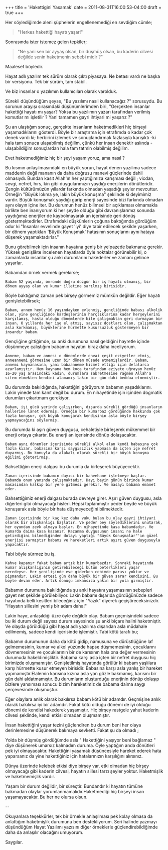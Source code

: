 +++
title = 'Hakettigini Yasamak'
date = 2011-08-31T16:00:53-04:00
draft = true
+++

Her söylediğimde aleni şüphelerin engellenemediği en sevdiğim cümle;

> "Herkes hakettiği hayatı yaşar!"

Sonrasında ister istemez gelen tepkiler;

> "Ne yani sen bir ayyaş olsan, bir düşmüş olsan, bu kaderin cilvesi değilde senin haketmenin sebebi midir ?"


Maalesef böyledir.

Hayat adlı yazılım tek sürüm olarak çıktı piyasaya. Ne betası vardı ne başka bir versiyonu. Tek bir sürüm, tam stabil.

Ve biz insanlar o yazılımın kullanıcıları olarak varolduk.

Sürekli düşündüğüm şeyse, "Bu yazılımı nasıl kullanacağız ?" sorusuydu. Bu sorunun arayışı sırasındaki düşünümlerimden biri, "Gerçekten insanlar hakettiği hayatı mı yaşar? Yoksa bu yazılımın yazarı tarafından verilmiş komutlar mı işletilir ? Yani tamamen gayri ihtiyari mi yaşarız ?"

Şu an ulaştığım  sonuç, gerçekte insanların haketmedikleri hiç birşeyi yaşamadıklarını gösterdi. Böyle bir araştırma için etrafımda o kadar çok denek vardı ki; herbirini izlemek ve sonuçlandırmak fazlasıyla karışıktı -ki hala tam sonuca ulaşabilmiş değilim, çünkü her insan denektir aslında - ulaşabildiğim sonuçlardan hala tam tatmin olabilmiş değilim.

Evet haketmediğimiz hiç bir şeyi yaşamıyoruz, ama nasıl ?

Bu kısmın anlaşılmasındaki en büyük sorun, hayat denen yazılıma sadece maddenin değil mananın da daha doğrusu manevi güçlerinde dahil olmasıydı. Bundan kasıt Allah'ın her yaptığımıza karışması değil ; vicdan, sevgi, nefret, hırs, kin gibi duygularımızın yaydığı enerjilerin dönütleridir. Zengin kültürümüzün yıllardır farkında olmadan yaşadığı şeyler mevcuttur. Örneğin "Büyük lokma ye, lakin büyük konuşma" şeklinde ki deyimimiz vardır. Büyük konuşmak yaydığı garip enerji sayesinde bizi farkında olmadan aynı olayın içine iter. Bu durumun henüz bilimsel bir açıklaması olmamakla birlikte ben inanıyorum ki her şeyde olduğu gibi davranışlarımız sonunda yaydığımız enerjiler de kaybolmayarak an içerisinde geri dönüş göstermektedirler. Etrafımdaki düşkünlerin çoğuna baktığımda gördüğüm odur ki "İnsanlar evvelinde gayet 'iyi' diye tabir edilecek şekilde yaşarken, bir dönem yaptıkları 'Büyük Konuşmak' hatasının sonuçlarını aynı hataya düşerek yaşamaktadırlar."

Bunu görebilmek için insanın hayatına geniş bir yelpazede bakmanız gerekir. Yüksek genişlikte incelenen hayatlarda öyle noktalar görünebilir ki, o zamanlarda insanlar şu anki durumlarını hakederler ve zamanı gelince  yaşarlar.

Babamdan örnek vermek gerekirse;

    Babam 52 yaşında, ömründe doğru düzgün bir iş hayatı olmamış, bir dönem ayyaş olan ve kumar illetine sarılmış birisidir.

Böyle baktığımız zaman pek birşey görmemiz mümkün değildir. Eğer hayatı genişletebilirsek;

    Babam, annem henüz 16 yaşındayken evlenmiş, gençliğinde babası alkolik olan, yine gençliğinde kardeşlerinin harçlıklarına kadar herşeylerini karşılamış, hasta olduğu dönemlerde bile çalışmaktan geri durmayan bir insan. O yıllarda her işe el atmış, sayısız dostları olan, çalışmaktan asla korkmamış, büyüklerine hürmette kusursuzluk göstermeyen bir insandır babam.

Gençliğine gittiğimde,  şu anki durumuna nasıl geldiğini hayretle içinde düşünmeye çalıştığım babamın hayatını biraz daha inceliyorum.

    Anneme, babam ve annesi o dönemlerde envai çeşit eziyetler etmiş, anneannemi görmesine uzun bir dönem müsade etmemişlerdir. Babam, annemi kaynanasına, yani babaanneme hizmet ettiği için defalarca azarlamıştır. Hem kaynana hem koca tarafından eziyete uğrayan henüz 16-20 yaş arasındaki kadın, durumlara sabretmesine rağmen Allah'a sitem etmekten kendini alamamış lakin bir gün dahi beddua etmemiştir.

Bu durumda bakıldığında, hakettiğini görüyorum babamın yaşadıklarını. Lakin yinede tam kanıt değil bu durum. En nihayetinde işin içinden dogmatik durumları çıkartmam gerekiyor.

    Babam, işi gücü yerinde çalışırken, dışarda sürekli gördüğü insanların hallerine lanet edermiş. Örneğin bir kumarbaz gördüğünde hakkında çok fazla konuşur, çok büyük konuşarak kendisinin asla böyle birşey yapmayacağını söylermiş.

Bu durumda ki aşırı güven duygusu, cehaletiyle birleşerek mükemmel bir enerji ortaya çıkartır. Bu enerji an içerisinde dönüp dolaşacaktır.

    Babam aynı dönemler içerisinde sürekli alkol alan kendi babasına çok fazla kızar, babasına karşı saygısızlık yapmasa da içten içe nefret duyarmış. Bu konuyla da alakalı olarak sürekli bir büyük konuşma eğilimi gösterirmiş.

Bahsettiğim enerji dalgası bu durumla da birleşerek büyüyecektir.

    Zaman içerisinde babamın dayısı bir kahvehane işletmeye başlar. Babamda onun yanında çalışmaktadır. Dayı beyin günün birinde kumar masasından kalkıp bir yere gitmesi gerekir. Ve masayı babama emanet eder.

Bahsettiğimiz enerji dalgası burada devreye girer. Aşırı güven duygusu, asla diğerleri gibi olmayacağı hisleri. Hepsi toplanmıştır peder beyde ve büyük konuşarak asla böyle bir hata düşmeyeceğini bilmektedir.

    Zaman içerisinde bir kaç kez daha vuku bulan bu olay gayri ihtiyari olarak bir alışkanlığı başlatır. Ve peder bey söylediklerini unutarak, her oyundan zevk almaya başlar. En nihayetinde kasa babamdadır. Ve kumarda daima kasa kazanır. Kazanma duygusunun insanı ne hale getirdiğini bilmediğinden dolayı yaptığı "Büyük Konuşmalar"'ın güzel enerjisi sarmıştır babamı ve hareketleri artık aşırı güven duygusuyla yapacaktır.

Tabi böyle sürmez bu iş.

    Kahve kapanır fakat babam artık bir kumarbazdır. Sonraki hayatında kumar alışkanlığının getirebileceği bütün beterlikleri yaşar neredeyse. Her yenilişinde eve giderken cebimde parası yoktur ve pişmandır. Lakin ertesi gün daha büyük bir güven sarar kendisini. Bu böyle devam eder. Artık dönüşü imkansıza yakın bir yola girmiştir.

Babamın durumuna bakıldığında şu anki hayatını yaşamasının sebepleri gayet net şekilde görülebiliyor. Lakin babamı dışarıda gördüğünüzde sadece hayatında belli kesitleri bileceğiniz için "Yazık" diyerek geçiştireceksinizdir. "Hayatın sillesini yemiş bir adam daha!"

Lakin hayır, anlaşıldığı üzre öyle değildir olay. Babam geçmişindeki sadece bu iki durum değil sayısız durum sayesinde şu anki biçare halini haketmiştir. Ve olayda görüldüğü gibi hayat adlı yazılıma dışarıdan asla müdahale edilmemiş, sadece kendi içerisinde işlemiştir. Tabi kötü tarafı bu;

Babamın durumunun daha da kötü gidip, namusuna ve dürüstlüğüne laf gelmemesinin, kumar ve alkol yüzünde hapse düşmemesinin, çocuklarını dövmemesinin ve çocuklarının bir de karısının hala ona değer vermesinin durumuda hakeldimişliktir. Babama karşı asla içten bir nefret duygusu hiç birimizde oluşmamıştır. Genişletilmiş hayatında görülür ki babam yaşlılara karşı hürmette kusur etmeyen birisidir. Babasına karşı asla yanlış bir hareket yapmamıştır.Elalemin karısına kızına asla yan gözle bakmamış, karısını bir gün dahi aldatmamıştır. Bu durumların oluşturduğu enerjinin dönüp dolaşıp bizlere yansıması sonucu bizim hareketimiz de babama daima saygı çerçevesinde oluşmuştur.

Eğer olaylara anlık olarak bakılırsa babam kötü bir adamdır. Geçmişine anlık olarak bakılırsa iyi bir adamdır. Fakat kötü olduğu dönemi de iyi olduğu dönemi de kendisi hakederek yaşamıştır. Hiç birşey rastgele yahut kaderin cilvesi şeklinde, kendi etkisi olmadan oluşmamıştır.

İnsan hakettiğini yaşar tezini güçlendiren bu durum beni her olaya derinlemesine düşünerek bakmaya sevketti. Fakat şu da olmadı ;

Yolda bir düşmüş gördüğümde asla " Hakettiğini yaşıyor beni bağlamaz " diye düşünerek umarsız kalmadım duruma. Öyle yaptığım anda dönütleri pek iyi olmayacaktır. Hakettiğini yaşamak düşüncesiyle hareket ederek hata yaparsanız da yine hakettiğiniz için hatalarınızın karşılığını alırsınız.

Dünya üzerinde kelebek etkisi diye birşey var, etki olmadan hiç birşey olmayacağı gibi kaderin cilvesi, hayatın sillesi tarzı şeyler yoktur. Haketmişlik ve haketmemişlik vardır.

Yaşam bir durum değildir, bir süreçtir.  Bundandır ki hayatın tümüne bakmadan olaylar yorumlanmamalıdır.Haketmediği hiç birşeyi insan yaşamayacaktır. Bu her ne olursa olsun.

--

Okuyanlara teşekkürler, tek bir örnekle anlaşılması pek kolay olmasa da anlattığım haketmişlik durumunu ben destekliyorum. Seri halinde yazmayı düşündüğüm Hayat Yazılımı yazısını diğer örneklerle güçlendirebildiğimde daha da anlaşılır olacağını umuyorum.

Saygılar.
